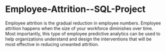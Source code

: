 # Employee-Attrition--SQL-Project
Employee attrition is the gradual reduction in employee numbers. Employee attrition happens when the size of your workforce diminishes over time. Most importantly, this type of employee predictive analytics can be used to help organizations understand and design the interventions that will be most effective in reducing unwanted attrition.
